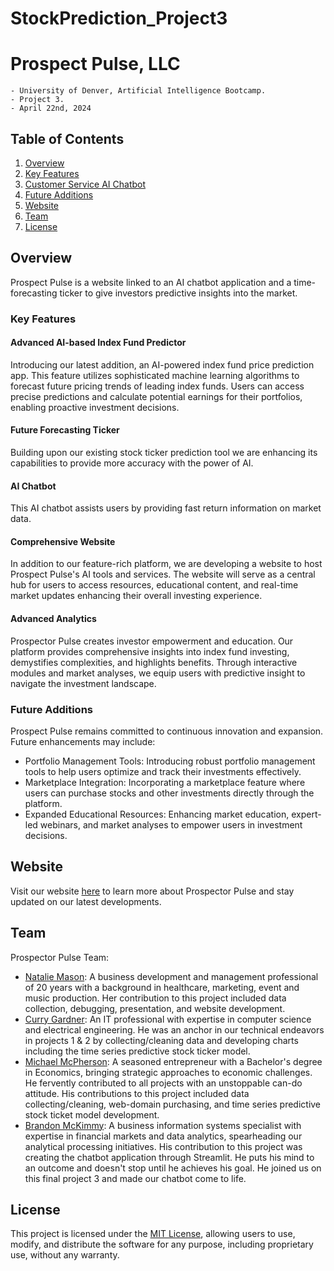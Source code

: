 # StockPrediction_Project3
# Prospect Pulse, LLC
    - University of Denver, Artificial Intelligence Bootcamp. 
    - Project 3. 
    - April 22nd, 2024

## Table of Contents

1. [Overview](#overview)
2. [Key Features](#key-features)
3. [Customer Service AI Chatbot](https://e42ahokzontvlp74j4vruc.streamlit.app/)
4. [Future Additions](#future-additions)
5. [Website](#website)
6. [Team](#team)
7. [License](#license)
   
## Overview

Prospect Pulse is a website linked to an AI chatbot application and a time-forecasting ticker to give investors predictive insights into the market. 

### Key Features

#### Advanced AI-based Index Fund Predictor
Introducing our latest addition, an AI-powered index fund price prediction app. This feature utilizes sophisticated machine learning algorithms to forecast future pricing trends of leading index funds. Users can access precise predictions and calculate potential earnings for their portfolios, enabling proactive investment decisions.

#### Future Forecasting Ticker
Building upon our existing stock ticker prediction tool we are enhancing its capabilities to provide more accuracy with the power of AI.

#### AI Chatbot

This AI chatbot assists users by providing fast return information on market data. 

#### Comprehensive Website
In addition to our feature-rich platform, we are developing a website to host Prospect Pulse's AI tools and services. The website will serve as a central hub for users to access resources, educational content, and real-time market updates enhancing their overall investing experience.


#### Advanced Analytics

Prospector Pulse creates investor empowerment and education. Our platform provides comprehensive insights into index fund investing, demystifies complexities, and highlights benefits. Through interactive modules and market analyses, we equip users with predictive insight to navigate the investment landscape.

### Future Additions

Prospect Pulse remains committed to continuous innovation and expansion. Future enhancements may include:

- Portfolio Management Tools: Introducing robust portfolio management tools to help users optimize and track their investments effectively.
- Marketplace Integration: Incorporating a marketplace feature where users can purchase stocks and other investments directly through the platform.
- Expanded Educational Resources: Enhancing market education, expert-led webinars, and market analyses to empower users in investment decisions.

## Website

Visit our website [here](https://mikeamcpherson.wixsite.com/my-site/home) to learn more about Prospector Pulse and stay updated on our latest developments.

## Team

Prospector Pulse Team:

- [Natalie Mason](https://www.linkedin.com/in/captainnatalie/): A business development and management professional of 20 years with a background in healthcare, marketing, event and music production. Her contribution to this project included data collection, debugging, presentation, and website development.
- [Curry Gardner](https://www.linkedin.com/in/curry-gardner/): An IT professional with expertise in computer science and electrical engineering.
He was an anchor in our technical endeavors in projects 1 & 2 by collecting/cleaning data and developing charts including the time series predictive stock ticker model.
- [Michael McPherson](https://www.linkedin.com/in/michael-mcpherson-012475290/): A seasoned entrepreneur with a Bachelor's degree in Economics, bringing strategic approaches to economic challenges. He fervently contributed to all projects with an unstoppable can-do attitude. His contributions to this project included data collecting/cleaning, web-domain purchasing, and time series predictive stock ticket model development.
- [Brandon McKimmy](https://www.linkedin.com/in/brandon-mckimmy/): A business information systems specialist with expertise in financial markets and data analytics, spearheading our analytical processing initiatives. His contribution to this project was creating the chatbot application through Streamlit. He puts his mind to an outcome and doesn't stop until he achieves his goal. He joined us on this final project 3 and made our chatbot come to life.


## License

This project is licensed under the [MIT License](LICENSE), allowing users to use, modify, and distribute the software for any purpose, including proprietary use, without any warranty.

